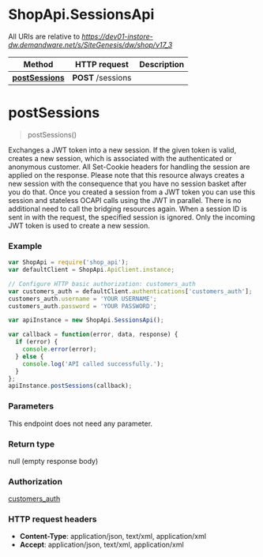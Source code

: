 # ShopApi.SessionsApi

All URIs are relative to *https://dev01-instore-dw.demandware.net/s/SiteGenesis/dw/shop/v17_3*

Method | HTTP request | Description
------------- | ------------- | -------------
[**postSessions**](SessionsApi.md#postSessions) | **POST** /sessions | 


<a name="postSessions"></a>
# **postSessions**
> postSessions()



Exchanges a JWT token into a new session. If the given token is valid, creates a new session, which is associated  with the authenticated or anonymous customer. All Set-Cookie headers for handling the session are applied  on the response.    Please note that this resource always creates a new session with the consequence that you have no session basket  after you do that. Once you created a session from a JWT token you can use this session and stateless OCAPI calls  using the JWT in parallel. There is no additional need to call the bridging resources again.    When a session ID is sent in with the request, the specified session is ignored. Only the incoming JWT token is  used to create a new session.

### Example
```javascript
var ShopApi = require('shop_api');
var defaultClient = ShopApi.ApiClient.instance;

// Configure HTTP basic authorization: customers_auth
var customers_auth = defaultClient.authentications['customers_auth'];
customers_auth.username = 'YOUR USERNAME';
customers_auth.password = 'YOUR PASSWORD';

var apiInstance = new ShopApi.SessionsApi();

var callback = function(error, data, response) {
  if (error) {
    console.error(error);
  } else {
    console.log('API called successfully.');
  }
};
apiInstance.postSessions(callback);
```

### Parameters
This endpoint does not need any parameter.

### Return type

null (empty response body)

### Authorization

[customers_auth](../README.md#customers_auth)

### HTTP request headers

 - **Content-Type**: application/json, text/xml, application/xml
 - **Accept**: application/json, text/xml, application/xml

